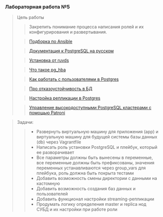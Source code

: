 ### Лабораторная работа №5

> Цель работы
>> Закрепить понимание процесса написания ролей и их конфигурирования и развертывания.
> 
>> [Подборка по Ansible](https://gitlab.com/deusops/lessons/documentation/ansible)
>
>> [Документация к PostgreSQL на русском](https://postgrespro.ru/docs/postgrespro/14/index)
>
>> [Установка от ruvds](https://ruvds.com/ru/helpcenter/postgresql-pgadmin-ubuntu/)
>
>> [Что такое pg_hba](https://postgrespro.ru/docs/postgrespro/10/auth-pg-hba-conf)
>
>> [Как работать с пользователями в Postgres](https://www.dmosk.ru/miniinstruktions.php?mini=postgresql-users)
> 
>> [Про отказоустойчивость в БД](https://postgrespro.ru/docs/postgrespro/14/high-availability)
> 
>> [Настройка репликации в Postgres](https://selectel.ru/blog/tutorials/how-to-set-up-replication-in-postgresql/)
>
>> [Управление высокодоступными PostgreSQL кластерами с помощью Patroni](https://habr.com/ru/post/504044/)
>

> Задачи:
>> * Развернуть виртуальную машину для приложения (app) и виртуальную машину для будущей системы базы данных (db) через Vagrantfile
>> * Написать роль установки PostgreSQL и плейбук, который ее разворачивает
>> * Все параметры должны быть вынесены в переменные, все переменные должны быть префиксованы, значения переменных устанавливаются через group_vars для плейбука, роль должна быть покрыта тестами
>> * Добавить возможность смены директории с данными на кастомную
>> * Добавить возможность создания баз данных и пользователей
>> * Добавить функционал настройки streaming-репликации
>> * Продумать логику определения master и replica нод СУБД и их настройки при работе роли



